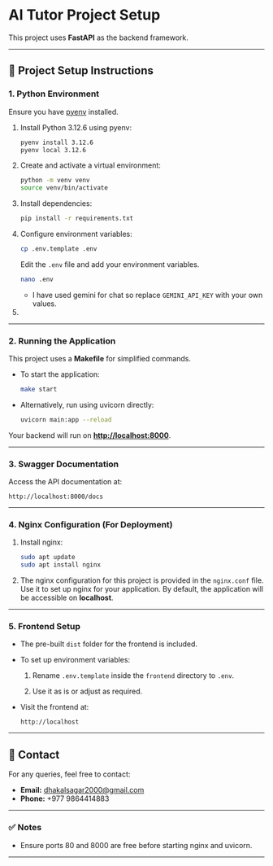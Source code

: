# AI Tutor Project Setup

This project uses **FastAPI** as the backend framework.

---

## 🚀 Project Setup Instructions

### 1. Python Environment

Ensure you have [pyenv](https://github.com/pyenv/pyenv) installed.

1. Install Python 3.12.6 using pyenv:

   ```bash
   pyenv install 3.12.6
   pyenv local 3.12.6
   ```

2. Create and activate a virtual environment:

   ```bash
   python -m venv venv
   source venv/bin/activate
   ```

3. Install dependencies:

   ```bash
   pip install -r requirements.txt
   ```
4. Configure environment variables:

   ```bash
   cp .env.template .env
   ```

   Edit the `.env` file and add your environment variables.

   ```bash
   nano .env
   ```
    * I have used gemini for chat so replace `GEMINI_API_KEY` with your own values.
    
5. 
---

### 2. Running the Application

This project uses a **Makefile** for simplified commands.

* To start the application:

  ```bash
  make start
  ```

* Alternatively, run using uvicorn directly:

  ```bash
  uvicorn main:app --reload
  ```

Your backend will run on **[http://localhost:8000](http://localhost:8000)**.

---

### 3. Swagger Documentation

Access the API documentation at:

```
http://localhost:8000/docs
```

---

### 4. Nginx Configuration (For Deployment)

1. Install nginx:

   ```bash
   sudo apt update
   sudo apt install nginx
   ```

2. The nginx configuration for this project is provided in the `nginx.conf` file. Use it to set up nginx for your application. By default, the application will be accessible on **localhost**.

---

### 5. Frontend Setup

* The pre-built `dist` folder for the frontend is included.

* To set up environment variables:

  1. Rename `.env.template` inside the `frontend` directory to `.env`.

  2. Use it as is or adjust as required.

* Visit the frontend at:

  ```
  http://localhost
  ```

---

## 📩 Contact

For any queries, feel free to contact:

* **Email:** [dhakalsagar2000@gmail.com](mailto:dhakalsagar2000@gmail.com)
* **Phone:** +977 9864414883

---

### ✅ Notes

* Ensure ports 80 and 8000 are free before starting nginx and uvicorn.

---
